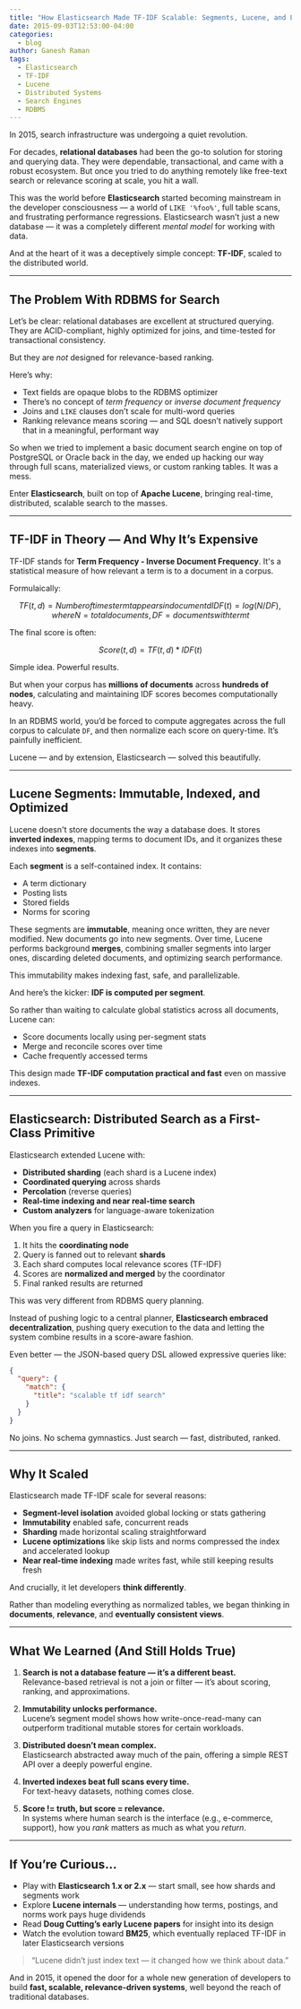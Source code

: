 ```yaml
---
title: "How Elasticsearch Made TF-IDF Scalable: Segments, Lucene, and Life Beyond RDBMS"
date: 2015-09-03T12:53:00-04:00
categories:
  - blog
author: Ganesh Raman
tags:
  - Elasticsearch
  - TF-IDF
  - Lucene
  - Distributed Systems
  - Search Engines
  - RDBMS
---
```


In 2015, search infrastructure was undergoing a quiet revolution.

For decades, **relational databases** had been the go-to solution for storing and querying data. They were dependable, transactional, and came with a robust ecosystem. But once you tried to do anything remotely like free-text search or relevance scoring at scale, you hit a wall.

This was the world before **Elasticsearch** started becoming mainstream in the developer consciousness — a world of `LIKE '%foo%'`, full table scans, and frustrating performance regressions. Elasticsearch wasn’t just a new database — it was a completely different *mental model* for working with data.

And at the heart of it was a deceptively simple concept: **TF-IDF**, scaled to the distributed world.

---

## The Problem With RDBMS for Search

Let’s be clear: relational databases are excellent at structured querying. They are ACID-compliant, highly optimized for joins, and time-tested for transactional consistency.

But they are *not* designed for relevance-based ranking.

Here’s why:

- Text fields are opaque blobs to the RDBMS optimizer
- There’s no concept of _term frequency_ or _inverse document frequency_
- Joins and `LIKE` clauses don’t scale for multi-word queries
- Ranking relevance means scoring — and SQL doesn’t natively support that in a meaningful, performant way

So when we tried to implement a basic document search engine on top of PostgreSQL or Oracle back in the day, we ended up hacking our way through full scans, materialized views, or custom ranking tables. It was a mess.

Enter **Elasticsearch**, built on top of **Apache Lucene**, bringing real-time, distributed, scalable search to the masses.

---

## TF-IDF in Theory — And Why It’s Expensive

TF-IDF stands for **Term Frequency - Inverse Document Frequency**. It's a statistical measure of how relevant a term is to a document in a corpus.

Formulaically:

```math
TF(t, d) = Number of times term t appears in document d
IDF(t) = log(N / DF), where N = total documents, DF = documents with term t
```

The final score is often:

```math
Score(t, d) = TF(t, d) * IDF(t)
```

Simple idea. Powerful results.

But when your corpus has **millions of documents** across **hundreds of nodes**, calculating and maintaining IDF scores becomes computationally heavy.

In an RDBMS world, you’d be forced to compute aggregates across the full corpus to calculate `DF`, and then normalize each score on query-time. It’s painfully inefficient.

Lucene — and by extension, Elasticsearch — solved this beautifully.

---

## Lucene Segments: Immutable, Indexed, and Optimized

Lucene doesn't store documents the way a database does. It stores **inverted indexes**, mapping terms to document IDs, and it organizes these indexes into **segments**.

Each **segment** is a self-contained index. It contains:

- A term dictionary
- Posting lists
- Stored fields
- Norms for scoring

These segments are **immutable**, meaning once written, they are never modified. New documents go into new segments. Over time, Lucene performs background **merges**, combining smaller segments into larger ones, discarding deleted documents, and optimizing search performance.

This immutability makes indexing fast, safe, and parallelizable.

And here’s the kicker: **IDF is computed per segment**.

So rather than waiting to calculate global statistics across all documents, Lucene can:

- Score documents locally using per-segment stats
- Merge and reconcile scores over time
- Cache frequently accessed terms

This design made **TF-IDF computation practical and fast** even on massive indexes.

---

## Elasticsearch: Distributed Search as a First-Class Primitive

Elasticsearch extended Lucene with:

- **Distributed sharding** (each shard is a Lucene index)
- **Coordinated querying** across shards
- **Percolation** (reverse queries)
- **Real-time indexing and near real-time search**
- **Custom analyzers** for language-aware tokenization

When you fire a query in Elasticsearch:

1. It hits the **coordinating node**
2. Query is fanned out to relevant **shards**
3. Each shard computes local relevance scores (TF-IDF)
4. Scores are **normalized and merged** by the coordinator
5. Final ranked results are returned

This was very different from RDBMS query planning.

Instead of pushing logic to a central planner, **Elasticsearch embraced decentralization**, pushing query execution to the data and letting the system combine results in a score-aware fashion.

Even better — the JSON-based query DSL allowed expressive queries like:

```json
{
  "query": {
    "match": {
      "title": "scalable tf idf search"
    }
  }
}
```

No joins. No schema gymnastics. Just search — fast, distributed, ranked.

---

## Why It Scaled

Elasticsearch made TF-IDF scale for several reasons:

- **Segment-level isolation** avoided global locking or stats gathering
- **Immutability** enabled safe, concurrent reads
- **Sharding** made horizontal scaling straightforward
- **Lucene optimizations** like skip lists and norms compressed the index and accelerated lookup
- **Near real-time indexing** made writes fast, while still keeping results fresh

And crucially, it let developers **think differently**.

Rather than modeling everything as normalized tables, we began thinking in **documents**, **relevance**, and **eventually consistent views**.

---

## What We Learned (And Still Holds True)

1. **Search is not a database feature — it’s a different beast.**  
   Relevance-based retrieval is not a join or filter — it’s about scoring, ranking, and approximations.

2. **Immutability unlocks performance.**  
   Lucene’s segment model shows how write-once-read-many can outperform traditional mutable stores for certain workloads.

3. **Distributed doesn’t mean complex.**  
   Elasticsearch abstracted away much of the pain, offering a simple REST API over a deeply powerful engine.

4. **Inverted indexes beat full scans every time.**  
   For text-heavy datasets, nothing comes close.

5. **Score != truth, but score = relevance.**  
   In systems where human search is the interface (e.g., e-commerce, support), how you *rank* matters as much as what you *return*.

---

## If You’re Curious…

- Play with **Elasticsearch 1.x or 2.x** — start small, see how shards and segments work
- Explore **Lucene internals** — understanding how terms, postings, and norms work pays huge dividends
- Read **Doug Cutting’s early Lucene papers** for insight into its design
- Watch the evolution toward **BM25**, which eventually replaced TF-IDF in later Elasticsearch versions

> “Lucene didn’t just index text — it changed how we think about data.”

And in 2015, it opened the door for a whole new generation of developers to build **fast, scalable, relevance-driven systems**, well beyond the reach of traditional databases.

